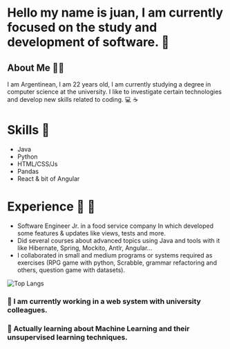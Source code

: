 # Hello my name is juan, I am currently focused on the study and development of software. 👋

## About Me  🌌👾
I am Argentinean, I am 22 years old, 
I am currently studying a degree in computer science at the university.
I like to investigate certain technologies and develop new skills related to coding. 💻 ☕

# Skills 🧰 

- Java
- Python
- HTML/CSS/Js
- Pandas 
- React & bit of Angular 

# Experience :ninja: 🌟

- Software Engineer Jr. in a food service company
 In which developed some features & updates like views, tests and more.
- Did several courses about advanced topics using Java and tools with it like Hibernate, Spring, Mockito, Antlr, Angular...
- I collaborated in small and medium programs or systems required as exercises
 (RPG game with python, Scrabble, grammar refactoring and others, question game with datasets).  

![Top Langs](https://github-readme-stats.vercel.app/api/top-langs/?username=JJuanvolpe&hide_progress=true)
<!--
**JJuanVolpe/JJUANVOLPE** is a ✨ _special_ ✨ repository because its `README.md` (this file) appears on your GitHub profile.

Here are some ideas to get you started:

- 👯 I’m looking to collaborate on ...
- 🤔 I’m looking for help with ...
- 💬 Ask me about ...
- 📫 How to reach me: ...
- 😄 Pronouns: ...
- ⚡ Fun fact: ...
-->


### 🔭 I am currently working in a web system with university colleagues.

### 🌱 Actually learning about Machine Learning and their unsupervised learning techniques.
